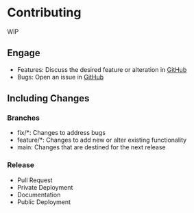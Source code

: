 # Contributing

WIP

## Engage

- Features: Discuss the desired feature or alteration in [GitHub](https://github.com/LinkedMink/passport-mutual-key-challenge/discussions)
- Bugs: Open an issue in [GitHub](https://github.com/LinkedMink/passport-mutual-key-challenge/issues)

## Including Changes

### Branches

- fix/\*: Changes to address bugs
- feature/\*: Changes to add new or alter existing functionality
- main: Changes that are destined for the next release

### Release

- Pull Request
- Private Deployment
- Documentation
- Public Deployment
